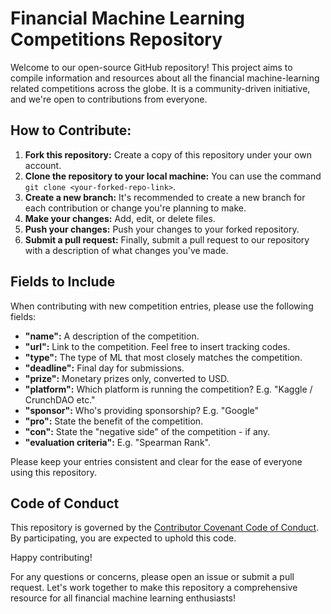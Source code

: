# Financial Machine Learning Competitions Repository

Welcome to our open-source GitHub repository! This project aims to compile information and resources about all the financial machine-learning related competitions across the globe. It is a community-driven initiative, and we're open to contributions from everyone.

## How to Contribute:

1. **Fork this repository:** Create a copy of this repository under your own account.
2. **Clone the repository to your local machine:** You can use the command `git clone <your-forked-repo-link>`.
3. **Create a new branch:** It's recommended to create a new branch for each contribution or change you're planning to make.
4. **Make your changes:** Add, edit, or delete files.
5. **Push your changes:** Push your changes to your forked repository.
6. **Submit a pull request:** Finally, submit a pull request to our repository with a description of what changes you've made.

## Fields to Include

When contributing with new competition entries, please use the following fields:

- **"name":** A description of the competition.
- **"url":** Link to the competition. Feel free to insert tracking codes.
- **"type":** The type of ML that most closely matches the competition.
- **"deadline":** Final day for submissions.
- **"prize":** Monetary prizes only, converted to USD.
- **"platform":** Which platform is running the competition? E.g. "Kaggle / CrunchDAO etc."
- **"sponsor":** Who's providing sponsorship? E.g. "Google"
- **"pro":** State the benefit of the competition.
- **"con":** State the "negative side" of the competition - if any.
- **"evaluation criteria":** E.g. "Spearman Rank".

Please keep your entries consistent and clear for the ease of everyone using this repository.

## Code of Conduct

This repository is governed by the [Contributor Covenant Code of Conduct](https://www.contributor-covenant.org/version/2/0/code_of_conduct/). By participating, you are expected to uphold this code.

Happy contributing!

For any questions or concerns, please open an issue or submit a pull request. Let's work together to make this repository a comprehensive resource for all financial machine learning enthusiasts!

